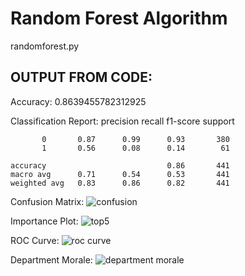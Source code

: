 # Random Forest Algorithm
randomforest.py

## OUTPUT FROM CODE:

Accuracy: 0.8639455782312925

Classification Report:
              precision    recall  f1-score   support

           0       0.87      0.99      0.93       380
           1       0.56      0.08      0.14        61

    accuracy                           0.86       441
    macro avg      0.71      0.54      0.53       441
    weighted avg   0.83      0.86      0.82       441


Confusion Matrix:
![confusion](https://github.com/user-attachments/assets/8b3cab61-bd35-4841-938a-0b859edf80a3)

Importance Plot:
![top5](https://github.com/user-attachments/assets/7d35b9d3-b171-4946-a153-1f290aec92e9)

ROC Curve:
![roc curve](https://github.com/user-attachments/assets/040e460a-acfe-46b6-948b-965f3fde8f13)

Department Morale:
![department morale](https://github.com/user-attachments/assets/c247f9f8-c65e-4e76-9155-e359a6ec4050)

